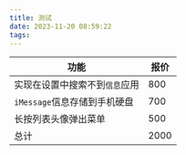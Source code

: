 ```yaml
---
title: 测试
date: 2023-11-20 08:59:22
tags:
---
```






| 功能                           | 报价 |
| ------------------------------ | ---- |
| 实现在设置中搜索不到`信息`应用 | 800  |
| `iMessage`信息存储到手机硬盘   | 700  |
| 长按列表头像弹出菜单           | 500  |
| 总计                           | 2000 |





